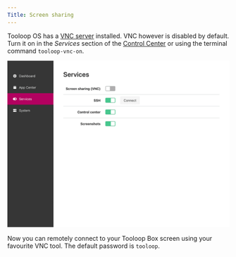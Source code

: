 ```yaml
---
Title: Screen sharing
---
```


Tooloop OS has a [VNC server](https://github.com/LibVNC/x11vnc) installed. VNC however is disabled by default.  
Turn it on in the _Services_ section of the [Control Center](/Getting%20started/Control%20Center) or using the terminal command `tooloop-vnc-on`.

![Screenshot of the Services page in the Control Center](/assets/manual/control-center-services.png)

Now you can remotely connect to your Tooloop Box screen using your favourite VNC tool.
The default password is `tooloop`.
